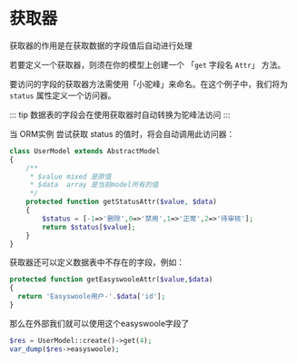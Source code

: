 # 获取器

获取器的作用是在获取数据的字段值后自动进行处理

若要定义一个获取器，则须在你的模型上创建一个 「`get` 字段名 `Attr`」 方法。

要访问的字段的获取器方法需使用「小驼峰」来命名。在这个例子中，我们将为 `status` 属性定义一个访问器。

::: tip
数据表的字段会在使用获取器时自动转换为驼峰法访问
:::

当 ORM实例 尝试获取 status 的值时，将会自动调用此访问器：
```php
class UserModel extends AbstractModel
{ 
    /**
     * $value mixed 是原值
     * $data  array 是当前model所有的值 
     */
    protected function getStatusAttr($value, $data)
    {
        $status = [-1=>'删除',0=>'禁用',1=>'正常',2=>'待审核'];
        return $status[$value];
    }
}
```

获取器还可以定义数据表中不存在的字段，例如：
```php
protected function getEasyswooleAttr($value,$data)
{
  return 'Easyswoole用户-'.$data['id'];
}
```
那么在外部我们就可以使用这个easyswoole字段了
```php
$res = UserModel::create()->get(4);
var_dump($res->easyswoole);
```


